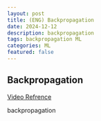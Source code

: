 ```yaml
---
layout: post
title: (ENG) Backpropagation 
date: 2024-12-12
description: backpropagation
tags: backpropagation ML
categories: ML
featured: false
---
```


## **Backpropagation**

[Video Refrence](https://www.youtube.com/watch?v=tIeHLnjs5U8)

backpropagation